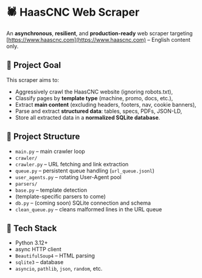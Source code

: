 # 🕷️ HaasCNC Web Scraper

An **asynchronous**, **resilient**, and **production-ready** web scraper targeting [https://www.haascnc.com](https://www.haascnc.com) – English content only.

## 🚀 Project Goal

This scraper aims to:
- Aggressively crawl the HaasCNC website (ignoring robots.txt),
- Classify pages by **template type** (machine, promo, docs, etc.),
- Extract **main content** (excluding headers, footers, nav, cookie banners),
- Parse and extract **structured data**: tables, specs, PDFs, JSON-LD,
- Store all extracted data in a **normalized SQLite database**.

## 🧱 Project Structure

- `main.py` – main crawler loop
- `crawler/`
- `crawler.py` – URL fetching and link extraction
- `queue.py` – persistent queue handling (`url_queue.jsonl`)
- `user_agents.py` – rotating User-Agent pool
- `parsers/`
- `base.py` – template detection
- (template-specific parsers to come)
- `db.py` – (coming soon) SQLite connection and schema
- `clean_queue.py` – cleans malformed lines in the URL queue

## 🔧 Tech Stack

-  Python 3.12+
-  async HTTP client
- `BeautifulSoup4` – HTML parsing
- `sqlite3` – database
- `asyncio`, `pathlib`, `json`, `random`, etc.